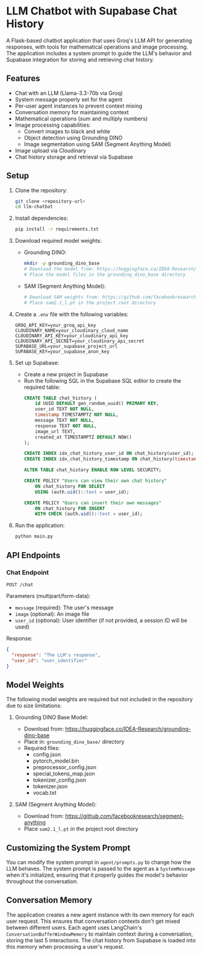 # LLM Chatbot with Supabase Chat History

A Flask-based chatbot application that uses Groq's LLM API for generating responses, with tools for mathematical operations and image processing. The application includes a system prompt to guide the LLM's behavior and Supabase integration for storing and retrieving chat history.

## Features

- Chat with an LLM (Llama-3.3-70b via Groq)
- System message properly set for the agent
- Per-user agent instances to prevent context mixing
- Conversation memory for maintaining context
- Mathematical operations (sum and multiply numbers)
- Image processing capabilities:
  - Convert images to black and white
  - Object detection using Grounding DINO
  - Image segmentation using SAM (Segment Anything Model)
- Image upload via Cloudinary
- Chat history storage and retrieval via Supabase

## Setup

1. Clone the repository:
   ```bash
   git clone <repository-url>
   cd llm-chatbot
   ```

2. Install dependencies:
   ```bash
   pip install -r requirements.txt
   ```

3. Download required model weights:
   - Grounding DINO:
     ```bash
     mkdir -p grounding_dino_base
     # Download the model from: https://huggingface.co/IDEA-Research/grounding-dino-base
     # Place the model files in the grounding_dino_base directory
     ```
   - SAM (Segment Anything Model):
     ```bash
     # Download SAM weights from: https://github.com/facebookresearch/segment-anything
     # Place sam2.1_l.pt in the project root directory
     ```

4. Create a `.env` file with the following variables:
   ```
   GROQ_API_KEY=your_groq_api_key
   CLOUDINARY_NAME=your_cloudinary_cloud_name
   CLOUDINARY_API_KEY=your_cloudinary_api_key
   CLOUDINARY_API_SECRET=your_cloudinary_api_secret
   SUPABASE_URL=your_supabase_project_url
   SUPABASE_KEY=your_supabase_anon_key
   ```

5. Set up Supabase:
   - Create a new project in Supabase
   - Run the following SQL in the Supabase SQL editor to create the required table:
     ```sql
     CREATE TABLE chat_history (
         id UUID DEFAULT gen_random_uuid() PRIMARY KEY,
         user_id TEXT NOT NULL,
         timestamp TIMESTAMPTZ NOT NULL,
         message TEXT NOT NULL,
         response TEXT NOT NULL,
         image_url TEXT,
         created_at TIMESTAMPTZ DEFAULT NOW()
     );

     CREATE INDEX idx_chat_history_user_id ON chat_history(user_id);
     CREATE INDEX idx_chat_history_timestamp ON chat_history(timestamp);

     ALTER TABLE chat_history ENABLE ROW LEVEL SECURITY;

     CREATE POLICY "Users can view their own chat history"
         ON chat_history FOR SELECT
         USING (auth.uid()::text = user_id);

     CREATE POLICY "Users can insert their own messages"
         ON chat_history FOR INSERT
         WITH CHECK (auth.uid()::text = user_id);
     ```

6. Run the application:
   ```bash
   python main.py
   ```

## API Endpoints

### Chat Endpoint

```
POST /chat
```

Parameters (multipart/form-data):
- `message` (required): The user's message
- `image` (optional): An image file
- `user_id` (optional): User identifier (if not provided, a session ID will be used)

Response:
```json
{
  "response": "The LLM's response",
  "user_id": "user_identifier"
}
```



## Model Weights

The following model weights are required but not included in the repository due to size limitations:

1. Grounding DINO Base Model:
   - Download from: https://huggingface.co/IDEA-Research/grounding-dino-base
   - Place in: `grounding_dino_base/` directory
   - Required files:
     - config.json
     - pytorch_model.bin
     - preprocessor_config.json
     - special_tokens_map.json
     - tokenizer_config.json
     - tokenizer.json
     - vocab.txt

2. SAM (Segment Anything Model):
   - Download from: https://github.com/facebookresearch/segment-anything
   - Place `sam2.1_l.pt` in the project root directory

## Customizing the System Prompt

You can modify the system prompt in `agent/prompts.py` to change how the LLM behaves. The system prompt is passed to the agent as a `SystemMessage` when it's initialized, ensuring that it properly guides the model's behavior throughout the conversation.

## Conversation Memory

The application creates a new agent instance with its own memory for each user request. This ensures that conversation contexts don't get mixed between different users. Each agent uses LangChain's `ConversationBufferWindowMemory` to maintain context during a conversation, storing the last 5 interactions. The chat history from Supabase is loaded into this memory when processing a user's request.